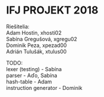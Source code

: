 # IFJ PROJEKT 2018

Riešitelia:<br />
Adam Hostin, xhosti02<br />
Sabína Gregušová, xgregu02<br />
Dominik Peza, xpezad00<br />
Adrián Tulušák, xtulus00

TODO:<br />
lexer (testing) - Sabína <br />
parser - Aďo, Sabína <br />
hash-table - Adam <br />
instruction generator - Dominik
